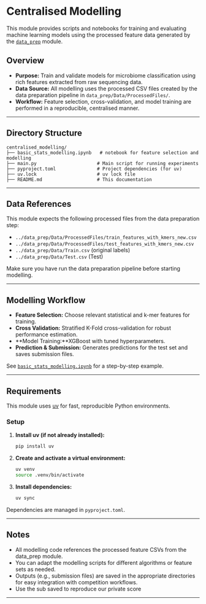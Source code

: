 # Centralised Modelling

This module provides scripts and notebooks for training and evaluating machine learning models using the processed feature data generated by the [`data_prep`](../data_prep) module.

## Overview

- **Purpose:** Train and validate models for microbiome classification using rich features extracted from raw sequencing data.
- **Data Source:** All modelling uses the processed CSV files created by the data preparation pipeline in `data_prep/Data/ProcessedFiles/`.
- **Workflow:** Feature selection, cross-validation, and model training are performed in a reproducible, centralised manner.

---

## Directory Structure

```
centralised_modelling/
├── basic_stats_modelling.ipynb   # notebook for feature selection and modelling
├── main.py                      # Main script for running experiments
├── pyproject.toml               # Project dependencies (for uv)
├── uv.lock                      # uv lock file
├── README.md                    # This documentation
```

---

## Data References

This module expects the following processed files from the data preparation step:

- `../data_prep/Data/ProcessedFiles/train_features_with_kmers_new.csv`
- `../data_prep/Data/ProcessedFiles/test_features_with_kmers_new.csv`
- `../data_prep/Data/Train.csv` (original labels)
- `../data_prep/Data/Test.csv` (Test)

Make sure you have run the data preparation pipeline before starting modelling.

---

## Modelling Workflow

- **Feature Selection:** Choose relevant statistical and k-mer features for training.
- **Cross Validation:** Stratified K-Fold cross-validation for robust performance estimation.
- **Model Training:**XGBoost with tuned hyperparameters.
- **Prediction & Submission:** Generates predictions for the test set and saves submission files.

See [`basic_stats_modelling.ipynb`](basic_stats_modelling.ipynb) for a step-by-step example.

---

## Requirements

This module uses [uv](https://github.com/astral-sh/uv) for fast, reproducible Python environments.

### Setup

1. **Install uv (if not already installed):**
   ```bash
   pip install uv
   ```

2. **Create and activate a virtual environment:**
   ```bash
   uv venv
   source .venv/bin/activate
   ```

3. **Install dependencies:**
   ```bash
   uv sync
   ```

Dependencies are managed in `pyproject.toml`.

---

## Notes

- All modelling code references the processed feature CSVs from the data_prep module.
- You can adapt the modelling scripts for different algorithms or feature sets as needed.
- Outputs (e.g., submission files) are saved in the appropriate directories for easy integration with competition workflows.
- Use the sub saved to reproduce our private score
---